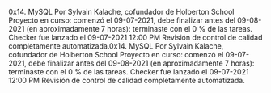 0x14. MySQL
 Por Sylvain Kalache, cofundador de Holberton School
 Proyecto en curso: comenzó el 09-07-2021, debe finalizar antes del 09-08-2021 (en aproximadamente 7 horas): terminaste con el 0 % de las tareas.
 Checker fue lanzado el 09-07-2021 12:00 PM
 Revisión de control de calidad completamente automatizada.0x14. MySQL
 Por Sylvain Kalache, cofundador de Holberton School
 Proyecto en curso: comenzó el 09-07-2021, debe finalizar antes del 09-08-2021 (en aproximadamente 7 horas): terminaste con el 0 % de las tareas.
 Checker fue lanzado el 09-07-2021 12:00 PM
 Revisión de control de calidad completamente automatizada.
